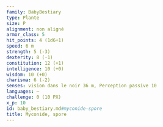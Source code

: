 ```yaml
---
family: BabyBestiary
type: Plante
size: P
alignment: non aligné
armor_class: 5
hit_points: 4 (1d6+1)
speed: 6 m
strength: 5 (-3)
dexterity: 8 (-1)
constitution: 12 (+1)
intelligence: 10 (+0)
wisdom: 10 (+0)
charisma: 6 (-2)
senses: vision dans le noir 36 m, Perception passive 10
languages: —
challenge: 0 (10 PX)
x_p: 10
id: baby_bestiary.md#myconide-spore
title: Myconide, spore
---
```



